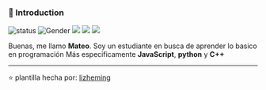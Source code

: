 ### 👋 Introduction

![status](https://img.shields.io/badge/status-up-brightgreen) ![Gender](https://img.shields.io/badge/gender-%F0%9F%A4%B5-lightgrey) ![](https://img.shields.io/badge/Relationship-Single-red) ![](https://img.shields.io/static/v1?label=wechat&message=lizheming&color=7BB32E&logo=wechat) ![](https://visitor-badge.glitch.me/badge?page_id=github.com/lizheming)

Buenas, me llamo **Mateo**. Soy un estudiante en busca de aprender lo basico en programación 
Más especificamente **JavaScript**, **python** y **C++**



---
⭐️ plantilla hecha por: [lizheming](https://github.com/lizheming)
